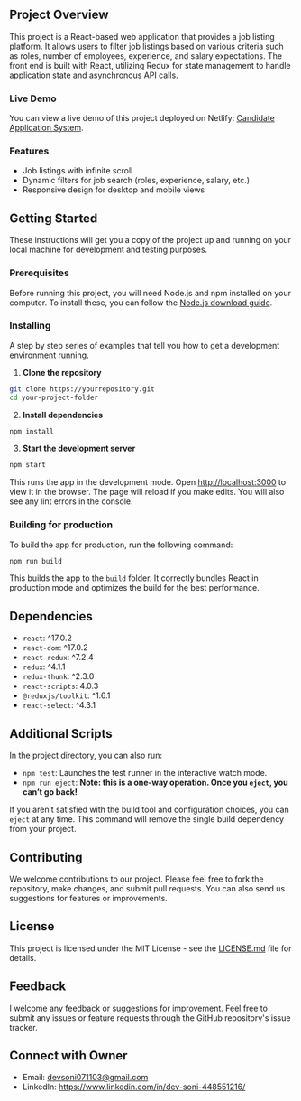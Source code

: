 ## Project Overview

This project is a React-based web application that provides a job listing platform. It allows users to filter job listings based on various criteria such as roles, number of employees, experience, and salary expectations. The front end is built with React, utilizing Redux for state management to handle application state and asynchronous API calls.

### Live Demo

You can view a live demo of this project deployed on Netlify: [Candidate Application System](https://candidate-application-system.netlify.app/).

### Features

- Job listings with infinite scroll
- Dynamic filters for job search (roles, experience, salary, etc.)
- Responsive design for desktop and mobile views

## Getting Started

These instructions will get you a copy of the project up and running on your local machine for development and testing purposes.

### Prerequisites

Before running this project, you will need Node.js and npm installed on your computer. To install these, you can follow the [Node.js download guide](https://nodejs.org/en/download/).

### Installing

A step by step series of examples that tell you how to get a development environment running.

1. **Clone the repository**

```bash
git clone https://yourrepository.git
cd your-project-folder
```

2. **Install dependencies**

```bash
npm install
```

3. **Start the development server**

```bash
npm start
```

This runs the app in the development mode. Open [http://localhost:3000](http://localhost:3000) to view it in the browser. The page will reload if you make edits. You will also see any lint errors in the console.

### Building for production

To build the app for production, run the following command:

```bash
npm run build
```

This builds the app to the `build` folder. It correctly bundles React in production mode and optimizes the build for the best performance.

## Dependencies

- `react`: ^17.0.2
- `react-dom`: ^17.0.2
- `react-redux`: ^7.2.4
- `redux`: ^4.1.1
- `redux-thunk`: ^2.3.0
- `react-scripts`: 4.0.3
- `@reduxjs/toolkit`: ^1.6.1
- `react-select`: ^4.3.1

## Additional Scripts

In the project directory, you can also run:

- `npm test`: Launches the test runner in the interactive watch mode.
- `npm run eject`: **Note: this is a one-way operation. Once you `eject`, you can’t go back!**

If you aren’t satisfied with the build tool and configuration choices, you can `eject` at any time. This command will remove the single build dependency from your project.

## Contributing

We welcome contributions to our project. Please feel free to fork the repository, make changes, and submit pull requests. You can also send us suggestions for features or improvements.

## License

This project is licensed under the MIT License - see the [LICENSE.md](LICENSE.md) file for details.

## Feedback

I welcome any feedback or suggestions for improvement. Feel free to submit any issues or feature requests through the GitHub repository's issue tracker.

## Connect with Owner

- Email: devsoni071103@gmail.com
- LinkedIn: https://www.linkedin.com/in/dev-soni-448551216/
